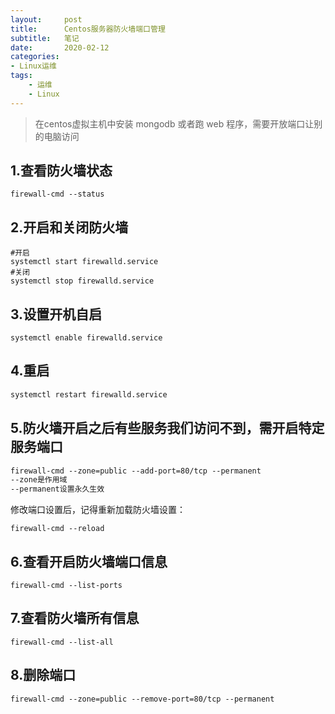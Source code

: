 ```yaml
---
layout:     post
title:      Centos服务器防火墙端口管理
subtitle:   笔记
date:       2020-02-12
categories:	
- Linux运维
tags:
    - 运维
    - Linux
---
```


> 在centos虚拟主机中安装 mongodb 或者跑 web 程序，需要开放端口让别的电脑访问

<!--more-->

## 1.查看防火墙状态
```shell
firewall-cmd --status
```
## 2.开启和关闭防火墙
```shell
#开启
systemctl start firewalld.service
#关闭
systemctl stop firewalld.service
```
## 3.设置开机自启
```shell
systemctl enable firewalld.service
```
## 4.重启
```txt
systemctl restart firewalld.service
```
## 5.防火墙开启之后有些服务我们访问不到，需开启特定服务端口

```txt
firewall-cmd --zone=public --add-port=80/tcp --permanent
--zone是作用域
--permanent设置永久生效
```
修改端口设置后，记得重新加载防火墙设置：
```shell
firewall-cmd --reload
```
## 6.查看开启防火墙端口信息

```shell
firewall-cmd --list-ports
```
## 7.查看防火墙所有信息
```shell
firewall-cmd --list-all
```
## 8.删除端口
```shell
firewall-cmd --zone=public --remove-port=80/tcp --permanent
```